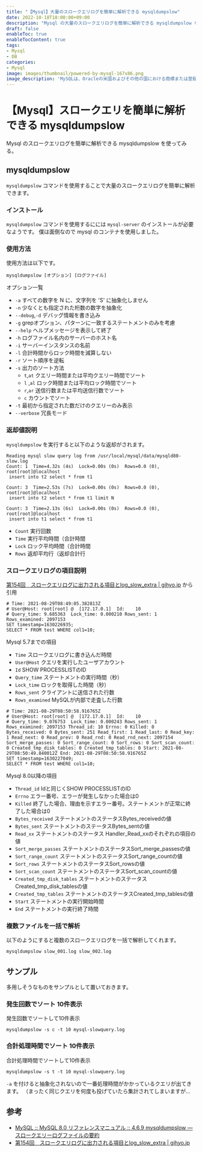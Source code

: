 ```yaml
---
title: "【Mysql】大量のスロークエリログを簡単に解析できる mysqldumpslow"
date: 2022-10-18T18:00:00+09:00
description: "Mysql の大量のスロークエリログを簡単に解析できる mysqldumpslow を使ってみる。"
draft: false
enableToc: true
enableTocContent: true
tags: 
- Mysql
- DB
categories: 
- Mysql
image: images/thumbnail/powered-by-mysql-167x86.png
image_description: 'MySQLは、Oracleの米国およびその他の国における商標または登録商標です。'
---
```


# 【Mysql】スロークエリを簡単に解析できる mysqldumpslow
Mysql のスロークエリログを簡単に解析できる mysqldumpslow を使ってみる。

## mysqldumpslow
`mysqldumpslow` コマンドを使用することで大量のスロークエリログを簡単に解析できます。

### インストール
`mysqldumpslow` コマンドを使用するにには `mysql-server` のインストールが必要なようです。
僕は面倒なので mysql のコンテナを使用しました。

### 使用方法
使用方法は以下です。

```
mysqldumpslow [オプション] [ログファイル]
```

オプション一覧
* `-a` すべての数字を N に、文字列を 'S' に抽象化しません
* `-n` 少なくとも指定された桁数の数字を抽象化
* `--debug`,`-d` デバッグ情報を書き込み
* `-g` grepオプション、パターンに一致するステートメントのみを考慮
* `--help` ヘルプメッセージを表示して終了
* `-h` ログファイル名内のサーバーのホスト名
* `-i` サーバーインスタンスの名前
* `-l` 合計時間からロック時間を減算しない
* `-r` ソート順序を逆転
* `-s` 出力のソート方法
  * `t`,`at` クエリー時間または平均クエリー時間でソート
  * `l` ,`al` ロック時間または平均ロック時間でソート
  * `r`,`ar`  送信行数または平均送信行数でソート
  * `c` カウントでソート
* `-t` 最初から指定された数だけのクエリーのみ表示
* `--verbose`	冗長モード

### 返却値説明

`mysqldumpslow` を実行すると以下のような返却がされます。

```
Reading mysql slow query log from /usr/local/mysql/data/mysqld80-slow.log
Count: 1  Time=4.32s (4s)  Lock=0.00s (0s)  Rows=0.0 (0), root[root]@localhost
 insert into t2 select * from t1

Count: 3  Time=2.53s (7s)  Lock=0.00s (0s)  Rows=0.0 (0), root[root]@localhost
 insert into t2 select * from t1 limit N

Count: 3  Time=2.13s (6s)  Lock=0.00s (0s)  Rows=0.0 (0), root[root]@localhost
 insert into t1 select * from t1
```

* `Count` 実行回数
* `Time` 実行平均時間（合計時間
* `Lock` ロック平均時間（合計時間
* `Rows` 返却平均行（返却合計行

### スロークエリログの項目説明
<a href="https://gihyo.jp/dev/serial/01/mysql-road-construction-news/0154" target="_blank" rel="nofollow noopener">第154回　スロークエリログに出力される項目とlog_slow_extra | gihyo.jp</a> から引用

```
# Time: 2021-08-29T08:49:05.382813Z
# User@Host: root[root] @  [172.17.0.1]  Id:    10
# Query_time: 9.685363  Lock_time: 0.000210 Rows_sent: 1  Rows_examined: 2097153
SET timestamp=1630226935;
SELECT * FROM test WHERE col1=10;
```

Mysql 5.7までの項目
* `Time` スロークエリログに書き込んだ時間
* `User@Host` クエリを実行したユーザアカウント
* `Id` SHOW PROCESSLISTのID
* `Query_time` ステートメントの実行時間（秒）
* `Lock_time` ロックを取得した時間（秒）
* `Rows_sent` クライアントに送信された行数
* `Rows_examined` MySQLが内部で走査した行数

```
# Time: 2021-08-29T08:50:58.916765Z
# User@Host: root[root] @  [172.17.0.1]  Id:    10
# Query_time: 9.076753  Lock_time: 0.000243 Rows_sent: 1  Rows_examined: 2097153 Thread_id: 10 Errno: 0 Killed: 0 Bytes_received: 0 Bytes_sent: 251 Read_first: 1 Read_last: 0 Read_key: 1 Read_next: 0 Read_prev: 0 Read_rnd: 0 Read_rnd_next: 2097154 Sort_merge_passes: 0 Sort_range_count: 0 Sort_rows: 0 Sort_scan_count: 0 Created_tmp_disk_tables: 0 Created_tmp_tables: 0 Start: 2021-08-29T08:50:49.840012Z End: 2021-08-29T08:50:58.916765Z
SET timestamp=1630227049;
SELECT * FROM test WHERE col1=10;
```
Mysql 8.0以降の項目
* `Thread_id` Idと同じくSHOW PROCESSLISTのID
* `Errno` エラー番号、エラーが発生しなかった場合は0
* `Killed` 終了した場合、理由を示すエラー番号。ステートメントが正常に終了した場合は0
* `Bytes_received` ステートメントのステータスBytes_receivedの値
* `Bytes_sent` ステートメントのステータスBytes_sentの値
* `Read_xx` ステートメントのステータス Handler_Read_xxのそれぞれの項目の値
* `Sort_merge_passes` ステートメントのステータスSort_merge_passesの値
* `Sort_range_count` ステートメントのステータスSort_range_countの値
* `Sort_rows` ステートメントのステータスSort_rowsの値
* `Sort_scan_count` ステートメントのステータスSort_scan_countの値
* `Created_tmp_disk_tables` ステートメントのステータスCreated_tmp_disk_tablesの値
* `Created_tmp_tables` ステートメントのステータスCreated_tmp_tablesの値
* `Start` ステートメントの実行開始時間
* `End` ステートメントの実行終了時間


### 複数ファイルを一括で解析
以下のようにすると複数のスロークエリログを一括で解析してくれます。
```
mysqldumpslow slow_001.log slow_002.log
```

## サンプル
多用しそうなものをサンプルとして置いておきます。

### 発生回数でソート 10件表示
発生回数でソートして10件表示

```
mysqldumpslow -s c -t 10 mysql-slowquery.log
```

### 合計処理時間でソート 10件表示
合計処理時間でソートして10件表示

```
mysqldumpslow -s t -t 10 mysql-slowquery.log
```

`-a` を付けると抽象化されないので一番処理時間がかかっているクエリが出てきます。
（まったく同じクエリを何度も投げていたら集計されてしまいますが…

## 参考
* <a href="https://dev.mysql.com/doc/refman/8.0/ja/mysqldumpslow.html" target="_blank" rel="nofollow noopener">MySQL :: MySQL 8.0 リファレンスマニュアル :: 4.6.9 mysqldumpslow — スロークエリーログファイルの要約</a>
* <a href="https://gihyo.jp/dev/serial/01/mysql-road-construction-news/0154" target="_blank" rel="nofollow noopener">第154回　スロークエリログに出力される項目とlog_slow_extra | gihyo.jp</a>
